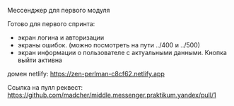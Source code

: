 
Мессенджер для первого модуля

Готово для первого спринта:
- экран логина и авторизации
- экраны ошибок. (можно посмотреть на пути ../400 и ../500)
- экран информации о пользователе с актуальными данными. Кнопка выйти активна

домен netlify: https://zen-perlman-c8cf62.netlify.app

Ссылка на пулл реквест: https://github.com/madcher/middle.messenger.praktikum.yandex/pull/1

